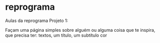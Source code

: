 # reprograma
Aulas da reprograma
Projeto 1:


Façam uma página simples sobre alguém ou alguma coisa que te inspira, que precisa ter: 
textos, 
um título, 
um subtítulo 
cor
